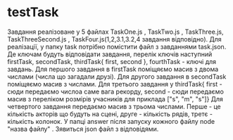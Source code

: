 # testTask
Завдання реалізоване у 5 файлах TaskOne.js , TaskTwo.js , TaskThree.js, TaskThreeSecond.js , TaskFour.js(1,2,3.1,3.2,4 завдання відповідно).
Для реалізації, у папку task потрібно помістити файл з завданнями task.json. Де ключам будуть відповідати завдання, перелік ключів наступний
firstTask, secondTask, thirdTask{ first, second }, fourthTask - ключі для завдань.
Для першого завдання в firstTask поміщяємо масив з двома числами (числа що загадали друзі).
Для другого завдання в secondTask поміщяємо масив з числами.
Для третього завдання у thirdTask{ first - сюди передаємо числоа саме вага рекорду, second - сюди передаємо масив з переліком розмірів учасників для приклада ["s", "m", "s"]}
Для четвертого завдання передаємо масив з трьома числами. Перше - це кількість акторів що будуть на сцені, друге - кількість рядів, третє - кількість колонок.
У папці answer після запуску кожного файлу node "назва файлу" . Зявиться json файл з відповідями.
